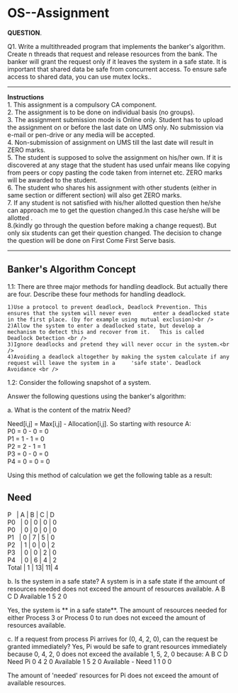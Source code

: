 # OS--Assignment

**QUESTION**.<br />

Q1. Write a multithreaded program that implements the banker's algorithm. Create n threads that request and release resources
from the bank. The banker will grant the request only if it leaves the system in a safe state. It is important that shared data
be safe from concurrent access. To ensure safe access to shared data, you can use mutex locks..<br />

--------------------------------------------------------------------------------------------------------------------------------


**Instructions**<br />
    1. This assignment is a compulsory CA component.<br />
    2. The assignment is to be done on individual basis (no groups).<br />
    3. The assignment submission mode is Online only. Student has to upload the assignment on or before the last date on UMS only. 
       No submission via e-mail or pen-drive or any media will be accepted.<br />
    4. Non-submission of assignment on UMS till the last date will result in ZERO marks.<br />
    5. The student is supposed to solve the assignment on his/her own. If it is discovered at any stage that       the student has used unfair means like copying from peers or copy pasting the code taken from internet      etc. ZERO marks will be awarded to the student.<br />
    6. The student who shares his assignment with other students (either in same section or different section)     will also get ZERO marks.<br />
    7. If any student is not satisfied with his/her allotted question then he/she can approach me to get the       question changed.In this case he/she will be allotted .<br />
    8.(kindly go through the question before making a change request). But only six students can get their question changed. The decision to change the question will be done on First Come First Serve basis.<br />
       
  ------------------------------------------------------------------------------------------------------------------------------


## Banker's Algorithm Concept 

1.1: There are three major methods for handling deadlock. But actually there are four. Describe these four methods for handling deadlock.<br />

    1)Use a protocol to prevent deadlock, Deadlock Prevention. This ensures that the system will never even       enter a deadlocked state in the first place. (by for example using mutual exclusion)<br />
    2)Allow the system to enter a deadlocked state, but develop a mechanism to detect this and recover from it.   This is called Deadlock Detection <br />
    3)Ignore deadlocks and pretend they will never occur in the system.<br />
    4)Avoiding a deadlock altogether by making the system calculate if any request will leave the system in a     'safe state'. Deadlock Avoidance <br />

1.2: Consider the following snapshot of a system.<br />

Answer the following questions using the banker's algorithm:<br />

a. What is the content of the matrix Need?<br />

Need[i,j] = Max[i,j] - Allocation[i,j]. So starting with resource A:<br />
P0 = 0 - 0 = 0 <br />
P1 = 1 - 1 = 0 <br />
P2 = 2 - 1 = 1 <br />
P3 = 0 - 0 = 0 <br />
P4 = 0 = 0 = 0 <br />


Using this method of calculation we get the following table as a result:<br />

Need
----
P  &nbsp;   | 	A |	B |	C |	D <br />
P0 &nbsp;   |	0 |	0 |	0 |	0 <br />
P0 &nbsp;   | 	0 |	0 |	0 |	0 <br />
P1 &nbsp;   |	0 |	7 |	5 |	0 <br />
P2 &nbsp;   |	1 |	0 |	0 |	2 <br />
P3 &nbsp;   |	0 |	0 |	2 |	0 <br />
P4 &nbsp;   |	0 |	6 |	4 |	2 <br />
Total  |	1 |	13|	11|	4 <br />

b. Is the system in a safe state?
A system is in a safe state if the amount of resources needed does not exceed the amount of resources available.
           	A 	B 	C 	D
Available 	1 	5 	2 	0

Yes, the system is ** in a safe state**. The amount of resources needed for either Process 3 or Process 0 to run does not exceed the amount of resources available.

c. If a request from process Pi arrives for (0, 4, 2, 0), can the request be granted immediately?
Yes, Pi would be safe to grant resources immediately because 0, 4, 2, 0 does not exceed the available 1, 5, 2, 0 because:
                 	A 	B 	C 	D
Need Pi         	0 	4 	2 	0
Available        	1 	5 	2 	0
Available - Need 	1 	1 	0 	0

The amount of 'needed' resources for Pi does not exceed the amount of available resources.
